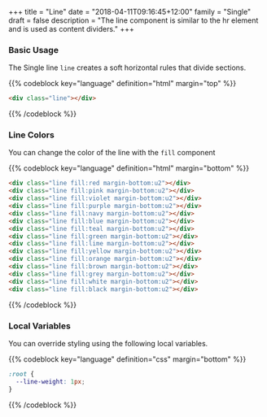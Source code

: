 +++
title = "Line"
date = "2018-04-11T09:16:45+12:00"
family = "Single"
draft = false
description = "The line component is similar to the hr element and is used as content dividers."
+++

### Basic Usage

The Single line `line` creates a soft horizontal rules that divide sections.

<div class="line"></div>

{{% codeblock key="language" definition="html" margin="top" %}}
```html
<div class="line"></div>
```
{{% /codeblock %}}


### Line Colors

You can change the color of the line with the `fill` component

<div class="line fill:red margin-bottom:u2"></div>
<div class="line fill:pink margin-bottom:u2"></div>
<div class="line fill:violet margin-bottom:u2"></div>
<div class="line fill:purple margin-bottom:u2"></div>
<div class="line fill:navy margin-bottom:u2"></div>
<div class="line fill:blue margin-bottom:u2"></div>
<div class="line fill:teal margin-bottom:u2"></div>
<div class="line fill:green margin-bottom:u2"></div>
<div class="line fill:lime margin-bottom:u2"></div>
<div class="line fill:yellow margin-bottom:u2"></div>
<div class="line fill:orange margin-bottom:u2"></div>
<div class="line fill:brown margin-bottom:u2"></div>
<div class="line fill:grey margin-bottom:u2"></div>
<div class="line fill:white margin-bottom:u2"></div>
<div class="line fill:black margin-bottom:6"></div>

{{% codeblock key="language" definition="html" margin="bottom" %}}
```html
<div class="line fill:red margin-bottom:u2"></div>
<div class="line fill:pink margin-bottom:u2"></div>
<div class="line fill:violet margin-bottom:u2"></div>
<div class="line fill:purple margin-bottom:u2"></div>
<div class="line fill:navy margin-bottom:u2"></div>
<div class="line fill:blue margin-bottom:u2"></div>
<div class="line fill:teal margin-bottom:u2"></div>
<div class="line fill:green margin-bottom:u2"></div>
<div class="line fill:lime margin-bottom:u2"></div>
<div class="line fill:yellow margin-bottom:u2"></div>
<div class="line fill:orange margin-bottom:u2"></div>
<div class="line fill:brown margin-bottom:u2"></div>
<div class="line fill:grey margin-bottom:u2"></div>
<div class="line fill:white margin-bottom:u2"></div>
<div class="line fill:black margin-bottom:u2"></div>
```
{{% /codeblock %}}

### Local Variables

You can override styling using the following local variables.

{{% codeblock key="language" definition="css" margin="bottom" %}}
```css
:root {
  --line-weight: 1px;
}
```
{{% /codeblock %}}
